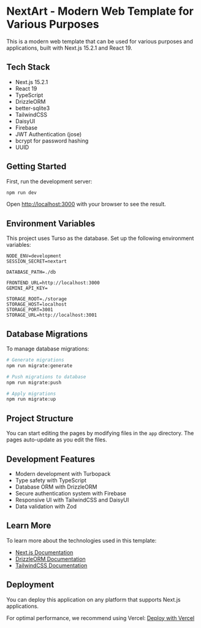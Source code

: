 # NextArt - Modern Web Template for Various Purposes

This is a modern web template that can be used for various purposes and applications, built with Next.js 15.2.1 and React 19.

## Tech Stack

- Next.js 15.2.1
- React 19
- TypeScript
- DrizzleORM
- better-sqlite3
- TailwindCSS
- DaisyUI
- Firebase
- JWT Authentication (jose)
- bcrypt for password hashing
- UUID

## Getting Started

First, run the development server:

```bash
npm run dev
```

Open [http://localhost:3000](http://localhost:3000) with your browser to see the result.

## Environment Variables

This project uses Turso as the database. Set up the following environment variables:

```env
NODE_ENV=development
SESSION_SECRET=nextart

DATABASE_PATH=./db

FRONTEND_URL=http://localhost:3000
GEMINI_API_KEY=

STORAGE_ROOT=./storage
STORAGE_HOST=localhost
STORAGE_PORT=3001
STORAGE_URL=http://localhost:3001
```

## Database Migrations

To manage database migrations:

```bash
# Generate migrations
npm run migrate:generate

# Push migrations to database
npm run migrate:push

# Apply migrations
npm run migrate:up
```

## Project Structure

You can start editing the pages by modifying files in the `app` directory. The pages auto-update as you edit the files.

## Development Features

- Modern development with Turbopack
- Type safety with TypeScript
- Database ORM with DrizzleORM
- Secure authentication system with Firebase
- Responsive UI with TailwindCSS and DaisyUI
- Data validation with Zod

## Learn More

To learn more about the technologies used in this template:

- [Next.js Documentation](https://nextjs.org/docs)
- [DrizzleORM Documentation](https://orm.drizzle.team/docs/overview)
- [TailwindCSS Documentation](https://tailwindcss.com/docs)

## Deployment

You can deploy this application on any platform that supports Next.js applications.

For optimal performance, we recommend using Vercel:
[Deploy with Vercel](https://vercel.com/new)
